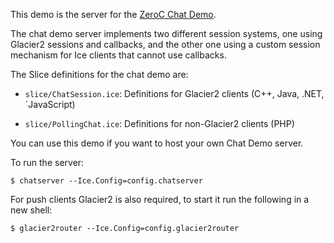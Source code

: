 This demo is the server for the [ZeroC Chat Demo](https://doc.zeroc.com/display/Doc/Chat+Demo).

The chat demo server implements two different session systems, one using
Glacier2 sessions and callbacks, and the other one using a custom session
mechanism for Ice clients that cannot use callbacks.

The Slice definitions for the chat demo are:

- `slice/ChatSession.ice`: Definitions for Glacier2 clients (C++, Java, .NET,
  `JavaScript)

- `slice/PollingChat.ice`: Definitions for non-Glacier2 clients (PHP)

You can use this demo if you want to host your own Chat Demo server.

To run the server:

    $ chatserver --Ice.Config=config.chatserver

For push clients Glacier2 is also required, to start it run the following in a
new shell:

    $ glacier2router --Ice.Config=config.glacier2router
